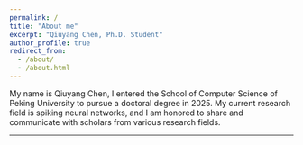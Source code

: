 ```yaml
---
permalink: /
title: "About me"
excerpt: "Qiuyang Chen, Ph.D. Student"
author_profile: true
redirect_from: 
  - /about/
  - /about.html
---
```

My name is Qiuyang Chen, I entered the School of Computer Science of Peking University to pursue a doctoral degree in 2025. My current research field is spiking neural networks, and I am honored to share and communicate with scholars from various research fields.

---
